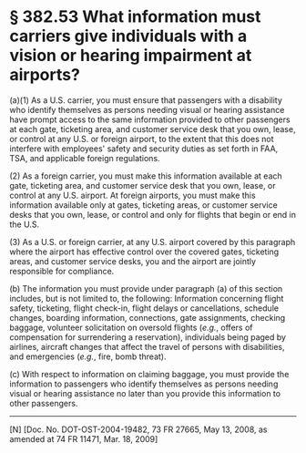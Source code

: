 # § 382.53   What information must carriers give individuals with a vision or hearing impairment at airports?

(a)(1) As a U.S. carrier, you must ensure that passengers with a disability who identify themselves as persons needing visual or hearing assistance have prompt access to the same information provided to other passengers at each gate, ticketing area, and customer service desk that you own, lease, or control at any U.S. or foreign airport, to the extent that this does not interfere with employees' safety and security duties as set forth in FAA, TSA, and applicable foreign regulations.


(2) As a foreign carrier, you must make this information available at each gate, ticketing area, and customer service desk that you own, lease, or control at any U.S. airport. At foreign airports, you must make this information available only at gates, ticketing areas, or customer service desks that you own, lease, or control and only for flights that begin or end in the U.S.


(3) As a U.S. or foreign carrier, at any U.S. airport covered by this paragraph where the airport has effective control over the covered gates, ticketing areas, and customer service desks, you and the airport are jointly responsible for compliance.


(b) The information you must provide under paragraph (a) of this section includes, but is not limited to, the following: Information concerning flight safety, ticketing, flight check-in, flight delays or cancellations, schedule changes, boarding information, connections, gate assignments, checking baggage, volunteer solicitation on oversold flights (*e.g.*, offers of compensation for surrendering a reservation), individuals being paged by airlines, aircraft changes that affect the travel of persons with disabilities, and emergencies (*e.g.*, fire, bomb threat).


(c) With respect to information on claiming baggage, you must provide the information to passengers who identify themselves as persons needing visual or hearing assistance no later than you provide this information to other passengers.



---

[N] [Doc. No. DOT-OST-2004-19482, 73 FR 27665, May 13, 2008, as amended at 74 FR 11471, Mar. 18, 2009]





